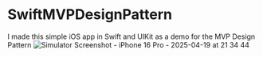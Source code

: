 # SwiftMVPDesignPattern
I made this simple iOS app in Swift and UIKit as a  demo for the MVP Design Pattern
![Simulator Screenshot - iPhone 16 Pro - 2025-04-19 at 21 34 44](https://github.com/user-attachments/assets/3023110c-894f-45b5-b1a1-ec5cb1d56bc2)
